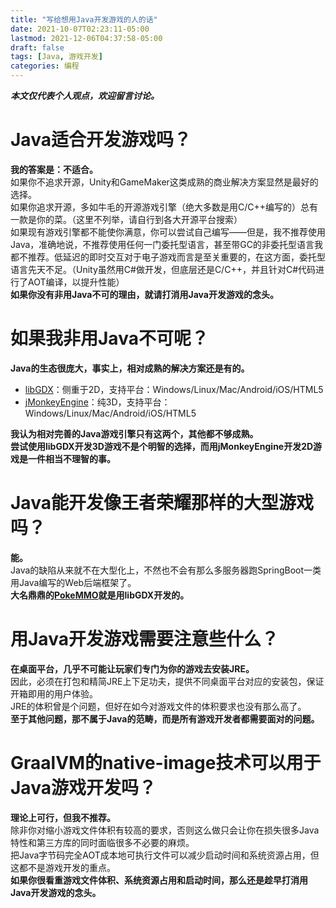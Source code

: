 ```yaml
---
title: "写给想用Java开发游戏的人的话"
date: 2021-10-07T02:23:11-05:00
lastmod: 2021-12-06T04:37:58-05:00
draft: false
tags: [Java, 游戏开发]
categories: 编程
---
```


***本文仅代表个人观点，欢迎留言讨论。***

# Java适合开发游戏吗？
**我的答案是：不适合。**  
如果你不追求开源，Unity和GameMaker这类成熟的商业解决方案显然是最好的选择。  
如果你追求开源，多如牛毛的开源游戏引擎（绝大多数是用C/C++编写的）总有一款是你的菜。（这里不列举，请自行到各大开源平台搜索）  
如果现有游戏引擎都不能使你满意，你可以尝试自己编写——但是，我不推荐使用Java，准确地说，不推荐使用任何一门委托型语言，甚至带GC的非委托型语言我都不推荐。低延迟的即时交互对于电子游戏而言是至关重要的，在这方面，委托型语言先天不足。（Unity虽然用C#做开发，但底层还是C/C++，并且针对C#代码进行了AOT编译，以提升性能）  
**如果你没有非用Java不可的理由，就请打消用Java开发游戏的念头。**

# 如果我非用Java不可呢？
**Java的生态很庞大，事实上，相对成熟的解决方案还是有的。**

* [libGDX](https://libgdx.com/)：侧重于2D，支持平台：Windows/Linux/Mac/Android/iOS/HTML5
* [jMonkeyEngine](https://jmonkeyengine.org/)：纯3D，支持平台：Windows/Linux/Mac/Android/iOS/HTML5

**我认为相对完善的Java游戏引擎只有这两个，其他都不够成熟。**  
**尝试使用libGDX开发3D游戏不是个明智的选择，而用jMonkeyEngine开发2D游戏是一件相当不理智的事。**

# Java能开发像王者荣耀那样的大型游戏吗？
**能。**  
Java的缺陷从来就不在大型化上，不然也不会有那么多服务器跑SpringBoot一类用Java编写的Web后端框架了。  
**大名鼎鼎的[PokeMMO](https://pokemmo.eu/)就是用libGDX开发的。**

# 用Java开发游戏需要注意些什么？
**在桌面平台，几乎不可能让玩家们专门为你的游戏去安装JRE。**  
因此，必须在打包和精简JRE上下足功夫，提供不同桌面平台对应的安装包，保证开箱即用的用户体验。  
JRE的体积曾是个问题，但好在如今对游戏文件的体积要求也没有那么高了。  
**至于其他问题，那不属于Java的范畴，而是所有游戏开发者都需要面对的问题。**

# GraalVM的native-image技术可以用于Java游戏开发吗？
**理论上可行，但我不推荐。**  
除非你对缩小游戏文件体积有较高的要求，否则这么做只会让你在损失很多Java特性和第三方库的同时面临很多不必要的麻烦。  
把Java字节码完全AOT成本地可执行文件可以减少启动时间和系统资源占用，但这都不是游戏开发的重点。  
**如果你很看重游戏文件体积、系统资源占用和启动时间，那么还是趁早打消用Java开发游戏的念头。**